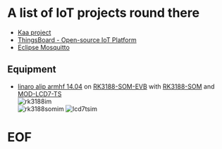# A list of IoT projects round there

- [Kaa project][kaa]
- [ThingsBoard - Open-source IoT Platform][tb]
- [Eclipse Mosquitto][mq]

## Equipment

- [linaro alip armhf 14.04][linaro] on [RK3188-SOM-EVB][rk3188] with [RK3188-SOM][rk3188som] and [MOD-LCD7-TS][lcd7ts]  
    ![rk3188im]  
    ![rk3188somim]
    ![lcd7tsim]

[kaa]: https://github.com/kaaproject/
[tb]: https://github.com/thingsboard
[mq]: https://github.com/eclipse/mosquitto/
[rk3188]: https://www.olimex.com/Products/SOM/RK3188/RK3188-SOM-EVB/ "Olimex RK3188-SOM-EVB"
[rk3188im]: https://www.olimex.com/Products/SOM/RK3188/RK3188-SOM-EVB/images/rk3188-som-evb.PNG "Olimex RK3188-SOM-EVB"
[rk3188som]: https://www.olimex.com/wiki/RK3188-SOM "Olimex RK3188-SOM"
[rk3188somim]: https://www.olimex.com/wiki/images/thumb/b/b6/Rk3188-som-resized.png/650px-Rk3188-som-resized.png "Olimex RK3188-SOM"
[lcd7ts]: https://www.olimex.com/Products/Retired/A13-LCD7-TS/open-source-hardware "Olimex MOD-LCD7-TS"
[lcd7tsim]: https://www.olimex.com/Products/Retired/A13-LCD7-TS/images/A13-LCD7-TS-2.jpg "Olimex MOD-LCD7-TS"
[linaro]: https://releases.linaro.org/debian/images/alip-armhf/ "linaro alip armhf"

# EOF #
